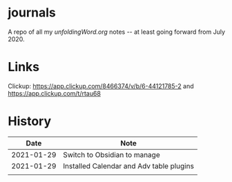 # journals

A repo of all my *unfoldingWord.org* notes -- at least going forward from July 2020.

# Links
Clickup: https://app.clickup.com/8466374/v/b/6-44121785-2 and https://app.clickup.com/t/rtau68

# History


| Date       | Note                                     |
| ---------- | ---------------------------------------- |
| 2021-01-29 | Switch to Obsidian to manage             |
| 2021-01-29 | Installed Calendar and Adv table plugins |
|            |                                          |


